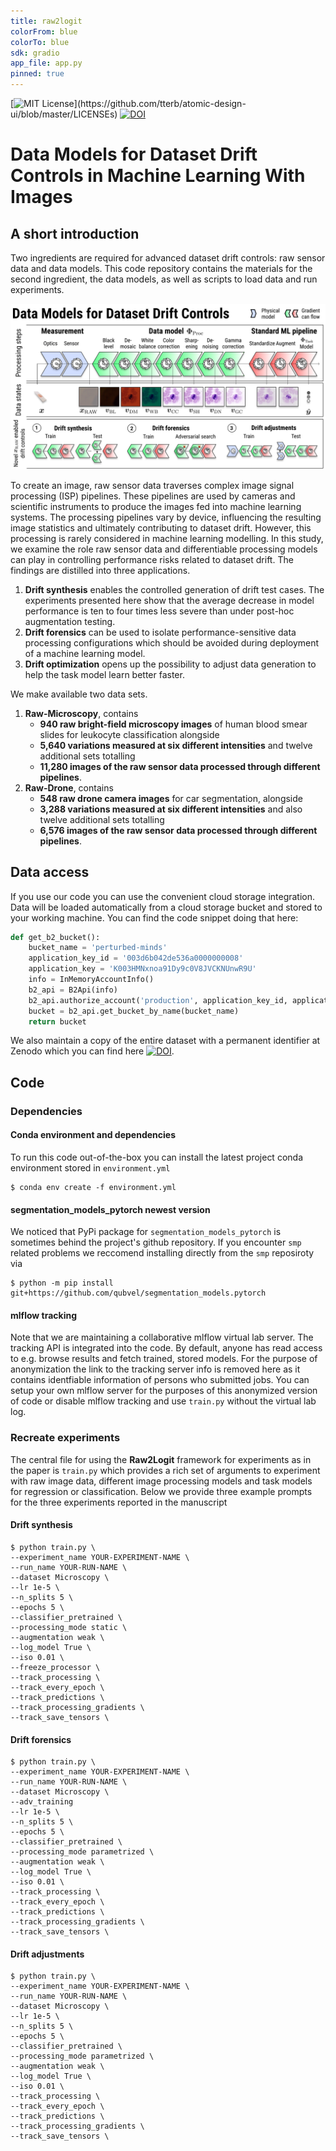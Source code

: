 ```yaml
---
title: raw2logit
colorFrom: blue
colorTo: blue
sdk: gradio
app_file: app.py
pinned: true
---
```


[![MIT License](https://img.shields.io/apm/l/atomic-design-ui.svg?)](https://github.com/tterb/atomic-design-ui/blob/master/LICENSEs) [![DOI](https://zenodo.org/badge/DOI/10.5281/zenodo.5235536.svg)](https://doi.org/10.5281/zenodo.5235536)

# Data Models for Dataset Drift Controls in Machine Learning With Images

<!-- *This anonymous repository hosts the code for manuscript #4471 "Dataset Drift Controls Using Raw Image Data and Differentiable ISPs: From Raw to Logit", submitted to CVPR 2022.* -->

## A short introduction
Two ingredients are required for advanced dataset drift controls: raw sensor data and data models. This code repository contains the materials for the second ingredient, the data models, as well as scripts to load data and run experiments.

![R2L Overview](flow.png)

To create an image, raw sensor data traverses complex image signal processing (ISP) pipelines. These pipelines are used by cameras and scientific instruments to produce the images fed into machine learning systems. The processing pipelines vary by device, influencing the resulting image statistics and ultimately contributing to dataset drift. However, this processing is rarely considered in machine learning modelling. In this study, we examine the role raw sensor data and differentiable processing models can play in controlling performance risks related to dataset drift. The findings are distilled into three applications.


1. **Drift synthesis** enables the controlled generation of drift test cases. The experiments presented here show that the average decrease in model performance is ten to four times less severe than under post-hoc augmentation testing.
2. **Drift forensics** can be used to isolate performance-sensitive data processing configurations which should be avoided during deployment of a machine learning model.
3. **Drift optimization** opens up the possibility to adjust data generation to help the task model learn better faster.

We make available two data sets. 
1. **Raw-Microscopy**, contains 
   * **940 raw bright-field microscopy images** of human blood smear slides for leukocyte classification alongside 
   * **5,640 variations measured at six different intensities** and twelve additional sets totalling 
   * **11,280 images of the raw sensor data processed through different pipelines**.
3. **Raw-Drone**, contains 
   * **548 raw drone camera images** for car segmentation, alongside 
   * **3,288 variations measured at six different intensities** and also twelve additional sets totalling 
   * **6,576 images of the raw sensor data processed through different pipelines**.
## Data access
If you use our code you can use the convenient cloud storage integration. Data will be loaded automatically from a cloud storage bucket and stored to your working machine. You can find the code snippet doing that here:

```python
def get_b2_bucket():
    bucket_name = 'perturbed-minds'
    application_key_id = '003d6b042de536a0000000008'
    application_key = 'K003HMNxnoa91Dy9c0V8JVCKNUnwR9U'
    info = InMemoryAccountInfo()
    b2_api = B2Api(info)
    b2_api.authorize_account('production', application_key_id, application_key)
    bucket = b2_api.get_bucket_by_name(bucket_name)
    return bucket
```
We also maintain a copy of the entire dataset with a permanent identifier at Zenodo which you can find here [![DOI](https://zenodo.org/badge/DOI/10.5281/zenodo.5235536.svg)](https://doi.org/10.5281/zenodo.5235536).
## Code
### Dependencies
#### Conda environment and dependencies
To run this code out-of-the-box you can install the latest project conda environment stored in `environment.yml`
```console
$ conda env create -f environment.yml
```
#### segmentation_models_pytorch newest version
We noticed that PyPi package for `segmentation_models_pytorch` is sometimes behind the project's github repository. If you encounter `smp` related problems we reccomend installing directly from the `smp`  reposiroty via
```console
$ python -m pip install git+https://github.com/qubvel/segmentation_models.pytorch
```
#### mlflow tracking
Note that we are maintaining a collaborative mlflow virtual lab server. The tracking API is integrated into the code. By default, anyone has read access to e.g. browse results and fetch trained, stored models. For the purpose of anonymization the link to the tracking server info is removed here as it contains identfiable information of persons who submitted jobs. You can setup your own mlflow server for the purposes of this anonymized version of code or disable mlflow tracking and use `train.py` without the virtual lab log. 
### Recreate experiments
The central file for using the **Raw2Logit** framework for experiments as in the paper is `train.py` which provides a rich set of arguments to experiment with raw image data, different image processing models and task models for regression or classification. Below we provide three example prompts for the three experiments reported in the manuscript

#### Drift synthesis
```console
$ python train.py \
--experiment_name YOUR-EXPERIMENT-NAME \
--run_name YOUR-RUN-NAME \
--dataset Microscopy \
--lr 1e-5 \
--n_splits 5 \
--epochs 5 \
--classifier_pretrained \
--processing_mode static \
--augmentation weak \
--log_model True \
--iso 0.01 \
--freeze_processor \
--track_processing \
--track_every_epoch \
--track_predictions \
--track_processing_gradients \
--track_save_tensors \
```
#### Drift forensics
```console
$ python train.py \
--experiment_name YOUR-EXPERIMENT-NAME \
--run_name YOUR-RUN-NAME \
--dataset Microscopy \
--adv_training
--lr 1e-5 \
--n_splits 5 \
--epochs 5 \
--classifier_pretrained \
--processing_mode parametrized \
--augmentation weak \
--log_model True \
--iso 0.01 \
--track_processing \
--track_every_epoch \
--track_predictions \
--track_processing_gradients \
--track_save_tensors \
```
#### Drift adjustments
```console
$ python train.py \
--experiment_name YOUR-EXPERIMENT-NAME \
--run_name YOUR-RUN-NAME \
--dataset Microscopy \
--lr 1e-5 \
--n_splits 5 \
--epochs 5 \
--classifier_pretrained \
--processing_mode parametrized \
--augmentation weak \
--log_model True \
--iso 0.01 \
--track_processing \
--track_every_epoch \
--track_predictions \
--track_processing_gradients \
--track_save_tensors \
```
